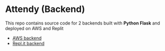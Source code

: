 
# Attendy (Backend)

This repo contains source code for 2 backends built with **Python Flask** and deployed on AWS and Replit

- [AWS backend](./AWS/)
- [Repl.it backend](./replit/)
